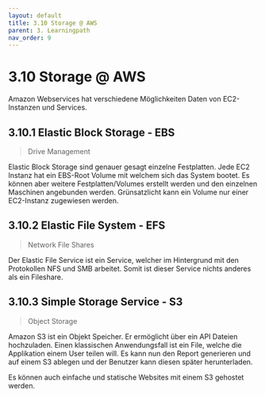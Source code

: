 ```yaml
---
layout: default
title: 3.10 Storage @ AWS
parent: 3. Learningpath
nav_order: 9
---
```


# 3.10 Storage @ AWS

Amazon Webservices hat verschiedene Möglichkeiten Daten von EC2-Instanzen und Services.

## 3.10.1 Elastic Block Storage - EBS

> Drive Management

Elastic Block Storage sind genauer gesagt einzelne Festplatten. Jede EC2 Instanz hat ein EBS-Root Volume mit welchem sich das System bootet. Es können aber weitere Festplatten/Volumes erstellt werden und den einzelnen Maschinen angebunden werden. Grünsatzlicht kann ein Volume nur einer EC2-Instanz zugewiesen werden.

## 3.10.2 Elastic File System - EFS

> Network File Shares

Der Elastic File Service ist ein Service, welcher im Hintergrund mit den Protokollen NFS und SMB arbeitet. Somit ist dieser Service nichts anderes als ein Fileshare.

## 3.10.3 Simple Storage Service - S3

> Object Storage

Amazon S3 ist ein Objekt Speicher. Er ermöglicht über ein API Dateien hochzuladen. Einen klassischen Anwendungsfall ist ein File, welche die Applikation einem User teilen will. Es kann nun den Report generieren und auf einem S3 ablegen und der Benutzer kann diesen später herunterladen.

Es können auch einfache und statische Websites mit einem S3 gehostet werden.
